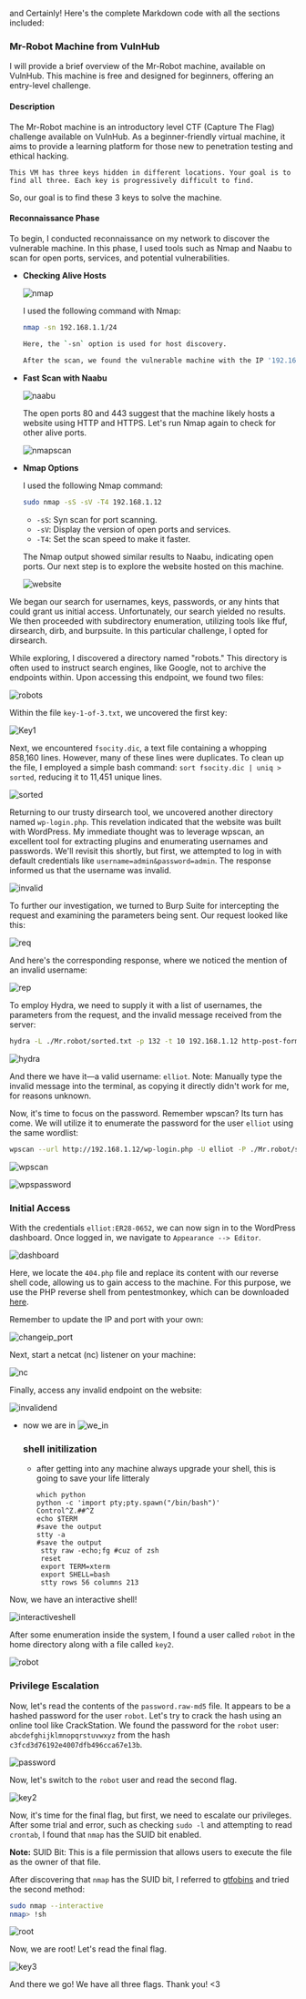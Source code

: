   and
Certainly! Here's the complete Markdown code with all the sections included:


### Mr-Robot Machine from VulnHub

I will provide a brief overview of the Mr-Robot machine, available on VulnHub. This machine is free and designed for beginners, offering an entry-level challenge.

#### Description
The Mr-Robot machine is an introductory level CTF (Capture The Flag) challenge available on VulnHub. As a beginner-friendly virtual machine, it aims to provide a learning platform for those new to penetration testing and ethical hacking.

`This VM has three keys hidden in different locations. Your goal is to find all three. Each key is progressively difficult to find.`

So, our goal is to find these 3 keys to solve the machine.

#### Reconnaissance Phase
To begin, I conducted reconnaissance on my network to discover the vulnerable machine. In this phase, I used tools such as Nmap and Naabu to scan for open ports, services, and potential vulnerabilities.

- **Checking Alive Hosts**
  
  ![nmap](https://github.com/MohamedAboElnasr/CTF/assets/114421344/aec6fedb-e758-43d0-80e9-980175c80bc3)
  
  I used the following command with Nmap:
  ```bash
  nmap -sn 192.168.1.1/24
 
  Here, the `-sn` option is used for host discovery.
  
  After the scan, we found the vulnerable machine with the IP '192.168.1.12', so let's proceed with our enumeration.

- **Fast Scan with Naabu**

  ![naabu](https://github.com/MohamedAboElnasr/CTF/assets/114421344/4e1df764-c848-4858-8fcc-cd3d5478103f)
  
  The open ports 80 and 443 suggest that the machine likely hosts a website using HTTP and HTTPS. Let's run Nmap again to check for other alive ports.
  
  ![nmapscan](https://github.com/MohamedAboElnasr/CTF/assets/114421344/9dfb1788-bcd8-4c47-94ad-c44af64a284f)

- **Nmap Options**

  I used the following Nmap command:
  ```bash
  sudo nmap -sS -sV -T4 192.168.1.12
  ```
  - `-sS`: Syn scan for port scanning.
  - `-sV`: Display the version of open ports and services.
  - `-T4`: Set the scan speed to make it faster.

  The Nmap output showed similar results to Naabu, indicating open ports. Our next step is to explore the website hosted on this machine.

  ![website](https://github.com/MohamedAboElnasr/CTF/assets/114421344/491ddf1c-4a8c-4718-8501-766edbb3dfa2)

We began our search for usernames, keys, passwords, or any hints that could grant us initial access. Unfortunately, our search yielded no results. We then proceeded with subdirectory enumeration, utilizing tools like ffuf, dirsearch, dirb, and burpsuite. In this particular challenge, I opted for dirsearch.

While exploring, I discovered a directory named "robots." This directory is often used to instruct search engines, like Google, not to archive the endpoints within. Upon accessing this endpoint, we found two files:

![robots](https://github.com/MohamedAboElnasr/CTF/assets/114421344/f3ac0b0a-3c78-414f-a56a-2c60426e4137)

Within the file `key-1-of-3.txt`, we uncovered the first key:

![Key1](https://github.com/MohamedAboElnasr/CTF/assets/114421344/837bfb9d-d46b-4ad9-acbc-6f4b07cb4bea)

Next, we encountered `fsocity.dic`, a text file containing a whopping 858,160 lines. However, many of these lines were duplicates. To clean up the file, I employed a simple bash command: `sort fsocity.dic | uniq > sorted`, reducing it to 11,451 unique lines.

![sorted](https://github.com/MohamedAboElnasr/CTF/assets/114421344/60d744a7-4d72-466e-96f0-d45d7c90bf7b)

Returning to our trusty dirsearch tool, we uncovered another directory named `wp-login.php`. This revelation indicated that the website was built with WordPress. My immediate thought was to leverage wpscan, an excellent tool for extracting plugins and enumerating usernames and passwords. We'll revisit this shortly, but first, we attempted to log in with default credentials like `username=admin&password=admin`. The response informed us that the username was invalid.

![invalid](https://github.com/MohamedAboElnasr/CTF/assets/114421344/e751a152-9ecc-41bd-8ce9-f87a224bd708)

To further our investigation, we turned to Burp Suite for intercepting the request and examining the parameters being sent. Our request looked like this:

![req](https://github.com/MohamedAboElnasr/CTF/assets/114421344/6d760a58-c872-4498-96c6-cd273d2fc2ef)

And here's the corresponding response, where we noticed the mention of an invalid username:

![rep](https://github.com/MohamedAboElnasr/CTF/assets/114421344/39118a5d-41f4-45cb-97bf-21bf04a1b319)
<br>


To employ Hydra, we need to supply it with a list of usernames, the parameters from the request, and the invalid message received from the server:

```bash
hydra -L ./Mr.robot/sorted.txt -p 132 -t 10 192.168.1.12 http-post-form -I '/wp-login.php:log=^USER^&pwd=^PASS^&wp-submit=Log+In:F=Invalid username'
```

![hydra](https://github.com/MohamedAboElnasr/CTF/assets/114421344/1e418d2f-05d7-40aa-9073-0bf243e15581)
<br>

And there we have it—a valid username: `elliot`. Note: Manually type the invalid message into the terminal, as copying it directly didn't work for me, for reasons unknown.

Now, it's time to focus on the password. Remember wpscan? Its turn has come. We will utilize it to enumerate the password for the user `elliot` using the same wordlist:

```bash
wpscan --url http://192.168.1.12/wp-login.php -U elliot -P ./Mr.robot/sorted.txt
```

![wpscan](https://github.com/MohamedAboElnasr/CTF/assets/114421344/29b3ce20-9be0-4395-8690-f32f3148bb6c)
<br>

![wpspassword](https://github.com/MohamedAboElnasr/CTF/assets/114421344/a20b6504-cbc0-42b5-94cb-2eb0676f8864)
<br>

### Initial Access

With the credentials `elliot:ER28-0652`, we can now sign in to the WordPress dashboard. Once logged in, we navigate to `Appearance --> Editor`.

![dashboard](https://github.com/MohamedAboElnasr/CTF/assets/114421344/30b2ee54-67ea-4a80-bd0f-60997263ee1b)

Here, we locate the `404.php` file and replace its content with our reverse shell code, allowing us to gain access to the machine. For this purpose, we use the PHP reverse shell from pentestmonkey, which can be downloaded [here](https://github.com/pentestmonkey/php-reverse-shell).

Remember to update the IP and port with your own:

![changeip_port](https://github.com/MohamedAboElnasr/CTF/assets/114421344/9d3a6578-f253-4b20-bea6-6e049040ee03)

Next, start a netcat (nc) listener on your machine:

![nc](https://github.com/MohamedAboElnasr/CTF/assets/114421344/ff41bc37-dbb6-41f0-9489-fba93a8654e9)

Finally, access any invalid endpoint on the website:

![invalidend](https://github.com/MohamedAboElnasr/CTF/assets/114421344/55fde1cf-9014-4ba6-a542-aca7f267ba26)



* now we are in
  ![we_in](https://github.com/MohamedAboElnasr/CTF/assets/114421344/7d7565bb-2cad-42d7-a77f-21d0fd56b05b)
  <br>
  ### shell initilization
  * after getting into any machine always upgrade your shell, this is going to save your life litteraly
    ```
    which python
    python -c 'import pty;pty.spawn("/bin/bash")'
    Control^Z.##^Z
    echo $TERM
    #save the output
    stty -a
    #save the output
     stty raw -echo;fg #cuz of zsh
     reset
     export TERM=xterm
     export SHELL=bash
     stty rows 56 columns 213 
    ```
 Now, we have an interactive shell!

![interactiveshell](https://github.com/MohamedAboElnasr/CTF/assets/114421344/d8ed4a77-e33a-4aff-961e-10ca527622ae)

After some enumeration inside the system, I found a user called `robot` in the home directory along with a file called `key2`.

![robot](https://github.com/MohamedAboElnasr/CTF/assets/114421344/dd31a1c0-75e1-4e13-ac79-715f24ccaeb7)

### Privilege Escalation

Now, let's read the contents of the `password.raw-md5` file. It appears to be a hashed password for the user `robot`. Let's try to crack the hash using an online tool like CrackStation. We found the password for the `robot` user: `abcdefghijklmnopqrstuvwxyz` from the hash `c3fcd3d76192e4007dfb496cca67e13b`.

![password](https://github.com/MohamedAboElnasr/CTF/assets/114421344/5854fd3b-30fe-4da4-89ce-7622eac08656)

Now, let's switch to the `robot` user and read the second flag.

![key2](https://github.com/MohamedAboElnasr/CTF/assets/114421344/8c4f6bf0-8e16-439c-803b-058ab9d9d4ae)

Now, it's time for the final flag, but first, we need to escalate our privileges.
After some trial and error, such as checking `sudo -l` and attempting to read `crontab`, I found that `nmap` has the SUID bit enabled.

**Note:**
SUID Bit: This is a file permission that allows users to execute the file as the owner of that file.

After discovering that `nmap` has the SUID bit, I referred to [gtfobins](https://gtfobins.github.io/gtfobins/nmap/#suid) and tried the second method:

```bash
sudo nmap --interactive
nmap> !sh
```

![root](https://github.com/MohamedAboElnasr/CTF/assets/114421344/dac25751-cb87-4cf6-baf4-f6687487da31)

Now, we are root! Let's read the final flag.

![key3](https://github.com/MohamedAboElnasr/CTF/assets/114421344/fe844a80-09da-46cd-8e23-7c686d80fad2)

And there we go! We have all three flags. Thank you! <3
